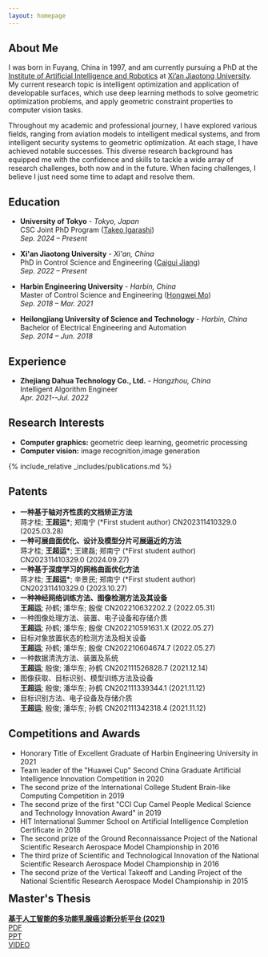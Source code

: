 ```yaml
---
layout: homepage
---
```


## About Me

[comment]: <> (I am a doctoral candidate in the <a href="http://www.aiar.xjtu.edu.cn/#">Institute of Artificial Intelligence and Robotics</a>)

[comment]: <> (of <a href="http://en.xjtu.edu.cn">Xi’an Jiaotong University</a>. )

[comment]: <> (I focus on applying artificial intelligence methods to computer graphics problems.)

I was born in Fuyang, China in 1997, and am currently pursuing a PhD at the <a href="http://www.aiar.xjtu.edu.cn/#">Institute of Artificial Intelligence and Robotics</a> at <a href="http://en.xjtu.edu.cn">Xi’an Jiaotong University</a>. 
My current research topic is intelligent optimization and application of developable surfaces, which use deep learning methods to solve geometric optimization problems, and apply geometric constraint properties to computer vision tasks. <br>

Throughout my academic and professional journey, I have explored various fields, ranging from aviation models to intelligent medical systems, and from intelligent security systems to geometric optimization. At each stage, I have achieved notable successes.
This diverse research background has equipped me with the confidence and skills to tackle a wide array of research challenges, both now and in the future.
When facing challenges, I believe I just need some time to adapt and resolve them.

## **Education**
- **University of Tokyo** - *Tokyo, Japan*<br>
  CSC Joint PhD Program (<a href="https://www-ui.is.s.u-tokyo.ac.jp/~takeo/">Takeo Igarashi</a>)  
  *Sep. 2024 – Present*

- **Xi'an Jiaotong University** - *Xi'an, China*  
  PhD in Control Science and Engineering (<a href="https://gr.xjtu.edu.cn/en/web/jiang/home">Caigui Jiang</a>)  
  *Sep. 2022 – Present*

- **Harbin Engineering University** - *Harbin, China*  
  Master of Control Science and Engineering (<a href="https://homepage.hrbeu.edu.cn/web/mohongwei">Hongwei Mo</a>)<br>
  *Sep. 2018 – Mar. 2021*

- **Heilongjiang University of Science and Technology** - *Harbin, China*  
  Bachelor of Electrical Engineering and Automation  
  *Sep. 2014 – Jun. 2018*
  
## **Experience**
- **Zhejiang Dahua Technology Co., Ltd.** - *Hangzhou, China*<br>
  Intelligent Algorithm Engineer<br>
  *Apr. 2021--Jul. 2022*

## Research Interests

- **Computer graphics:** geometric deep learning, geometric processing
- **Computer vision:** image recognition,image generation

{% include_relative _includes/publications.md %}

## Patents
<ul>
  <li>
    <strong>一种基于轴对齐性质的文档矫正方法</strong><br>
    蒋才桂; <strong>王超运*</strong>; 郑南宁 (*First student author) CN202311410329.0 (2025.03.28)
  </li>
  <li>
    <strong>一种可展曲面优化、设计及模型分片可展逼近的方法</strong><br>
    蒋才桂; <strong>王超运*</strong>; 王建磊; 郑南宁 (*First student author) CN202311410329.0 (2024.09.27)
  </li>
  <li>
    <strong>一种基于深度学习的网格曲面优化方法</strong><br>
    蒋才桂; <strong>王超运*</strong>; 辛景民; 郑南宁 (*First student author) CN202311410329.0 (2023.10.27)
  </li>
  <li>
    <strong>一种神经网络训练方法、图像检测方法及其设备</strong><br>
    <strong>王超运</strong>; 孙鹤; 潘华东; 殷俊 CN202210632202.2 (2022.05.31)
  </li>
  <li>
    一种图像处理方法、装置、电子设备和存储介质<br>
    <strong>王超运</strong>; 孙鹤; 潘华东; 殷俊 CN202210591631.X (2022.05.27)
  </li>
  <li>
    目标对象放置状态的检测方法及相关设备<br>
    <strong>王超运</strong>; 孙鹤; 潘华东; 殷俊 CN202210604674.7 (2022.05.27)
  </li>
  <li>
    一种数据清洗方法、装置及系统<br>
    <strong>王超运</strong>; 殷俊; 潘华东; 孙鹤 CN202111526828.7 (2021.12.14)
  </li>
  <li>
    图像获取、目标识别、模型训练方法及设备<br>
    <strong>王超运</strong>; 殷俊; 潘华东; 孙鹤 CN202111339344.1 (2021.11.12)
  </li>
  <li>
    目标识别方法、电子设备及存储介质<br>
    <strong>王超运</strong>; 殷俊; 潘华东; 孙鹤 CN202111342318.4 (2021.11.12)
  </li>
</ul>

<section>
  <h2><strong>Competitions and Awards</strong></h2>
  <ul>
    <li>Honorary Title of Excellent Graduate of Harbin Engineering University in 2021</li>
    <li>Team leader of the "Huawei Cup" Second China Graduate Artificial Intelligence Innovation Competition in 2020</li>
    <li>The second prize of the International College Student Brain-like Computing Competition in 2019</li>
    <li>The second prize of the first "CCI Cup Camel People Medical Science and Technology Innovation Award" in 2019</li>
    <li>HIT International Summer School on Artificial Intelligence Completion Certificate in 2018</li>
    <li>The second prize of the Ground Reconnaissance Project of the National Scientific Research Aerospace Model Championship in 2016</li>
    <li>The third prize of Scientific and Technological Innovation of the National Scientific Research Aerospace Model Championship in 2016</li>
    <li>The second prize of the Vertical Takeoff and Landing Project of the National Scientific Research Aerospace Model Championship in 2015</li>
  </ul>
</section>

<section>
<h2 style="margin-top: 0;">Master's Thesis</h2>
<a href="https://kns.cnki.net/kcms2/article/abstract?v=Skeo7MzZydY33J0rQaalVxX4K2_R89GuxennJ07fha-36xNwp6ba9oz3SSAm-4ImS4EXqofw3n12Phaw5UZJ2N6EGrHvRQ-ZdMotpAYJRUacj4PQkOHQYA==&uniplatform=NZKPT&language=gb">
  <strong>基于人工智能的多功能乳腺癌诊断分析平台 (2021)</strong>
</a><br>
<a href="https://drive.google.com/file/d/1cTnS0bcDvAlaAp3HV3i_yqSUrCi_JNYu/view?usp=sharing">PDF</a><br>
<a href="https://docs.google.com/presentation/d/10qVcWg3ehN37vySfuJOWIkxt_4N842nG/edit?usp=sharing&ouid=115573259815305037124&rtpof=true&sd=true">PPT</a><br>
<a href="https://drive.google.com/file/d/1o6RVkOwdBFp-m6Z_x8DpmFhWAbu9oIXx/view?usp=sharing">VIDEO</a><br>
</section>